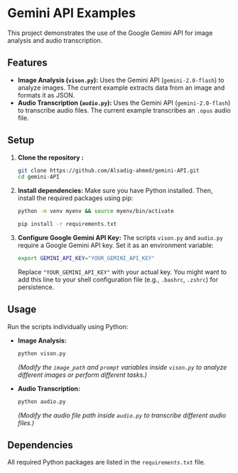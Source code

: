 # Gemini API Examples

This project demonstrates the use of the Google Gemini API for image analysis and audio transcription.

## Features

- **Image Analysis (`vison.py`):** Uses the Gemini API (`gemini-2.0-flash`) to analyze images. The current example extracts data from an image and formats it as JSON.
- **Audio Transcription (`audio.py`):** Uses the Gemini API (`gemini-2.0-flash`) to transcribe audio files. The current example transcribes an `.opus` audio file.

## Setup

1.  **Clone the repository :**

    ```bash
    git clone https://github.com/Alsadig-ahmed/gemini-API.git
    cd gemini-API
    ```

2.  **Install dependencies:**
    Make sure you have Python installed. Then, install the required packages using pip:

    ```bash
    python -m venv myenv && source myenv/bin/activate

    pip install -r requirements.txt
    ```

3.  **Configure Google Gemini API Key:**
    The scripts `vison.py` and `audio.py` require a Google Gemini API key. Set it as an environment variable:

    ```bash
    export GEMINI_API_KEY="YOUR_GEMINI_API_KEY"
    ```

    Replace `"YOUR_GEMINI_API_KEY"` with your actual key. You might want to add this line to your shell configuration file (e.g., `.bashrc`, `.zshrc`) for persistence.

## Usage

Run the scripts individually using Python:

- **Image Analysis:**

  ```bash
  python vison.py
  ```

  _(Modify the `image_path` and `prompt` variables inside `vison.py` to analyze different images or perform different tasks.)_

- **Audio Transcription:**

  ```bash
  python audio.py
  ```

  _(Modify the audio file path inside `audio.py` to transcribe different audio files.)_

## Dependencies

All required Python packages are listed in the `requirements.txt` file.
